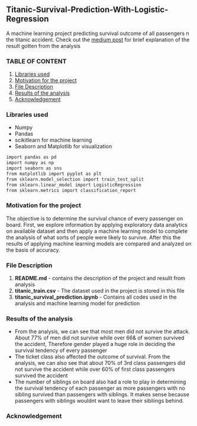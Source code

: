 ## Titanic-Survival-Prediction-With-Logistic-Regression
 A machine learning project predicting survival outcome of all passengers n the titanic accident.
 Check out the [medium post](https://dewaleofficial.medium.com/titanic-survival-prediction-34ddf9dfc731) for brief explanation of the result gotten from the analysis

### TABLE OF CONTENT
1.  [Libraries used](#libraries-used)
2.  [Motivation for the project](#motivation-for-the-project)
3.  [File Description](#file-description)
4.  [Results of the analysis](#results-of-the-analysis)
5.  [Acknowledgement](#acknowledgement)



### Libraries used

- Numpy
- Pandas
- scikitlearn for machine learning
- Seaborn and Matplotlib for visualization


```sh
import pandas as pd
import numpy as np
import seaborn as sns
from matplotlib import pyplot as plt
from sklearn.model_selection import train_test_split
from sklearn.linear_model import LogisticRegression
from sklearn.metrics import classification_report
```

### Motivation for the project

The objective is to determine the survival chance of every passenger on board. First, we explore information  by applying exploratory  data analytics  on available  dataset and then apply a machine learning model to complete the analysis of what sorts of people were likely to survive. After this  the  results  of  applying  machine  learning  models  are compared and analyzed on the basis of accuracy.


### File Description

1. **README.md** - contains the description of the project and resullt from analysis
2. **titanic_train.csv** - The dataset used in the project is stored in this file
3. **titanic_survival_prediction.ipynb** - Contains all codes used in the analysis and machine learning model for prediction


### Results of the analysis

- From the analysis, we can see that most men did not survive the attack. About 77% of men did not survive while over 66& of women survived the accident, Therefore gender played a huge role in deciding the survival tendency of every passenger 
- The ticket class also affected the outcome of survival. From the analysis, we can also see that about 70% of 3rd class passengers did not survive the accident while over 60% of first class passengers survived the accident
- The number of siblings on board also had a role to play in determining the survival tendency of each passenger as more passengers with no sibling survived than passengers with siblings. It makes sense because passengers with siblings wouldnt want to leave their sibliings behind.


### Acknowledgement


